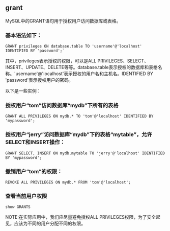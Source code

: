 ## grant
MySQL中的GRANT语句用于授权用户访问数据库或表格。
### 基本语法如下：
```shell
GRANT privileges ON database.table TO 'username'@'localhost' IDENTIFIED BY 'password';`
```
其中，privileges表示授权的权限，可以是ALL PRIVILEGES、SELECT、INSERT、UPDATE、DELETE等等。database.table表示授权的数据库和表格名称。'username'@'localhost'表示授权的用户名和主机名。IDENTIFIED BY 'password'表示授权用户的密码。

以下是一些实例：

### 授权用户“tom”访问数据库“mydb”下所有的表格
```shell
GRANT ALL PRIVILEGES ON mydb.* TO 'tom'@'localhost' IDENTIFIED BY 'mypassword';
```

### 授权用户“jerry”访问数据库“mydb”下的表格“mytable”，允许SELECT和INSERT操作：
```shell
GRANT SELECT, INSERT ON mydb.mytable TO 'jerry'@'localhost' IDENTIFIED BY 'mypassword';
```

### 撤销用户“tom”的权限：
```shell
REVOKE ALL PRIVILEGES ON mydb.* FROM 'tom'@'localhost';
```

### 查看当前用户权限
```shell
show GRANTS
```

NOTE:在实际应用中，我们应尽量避免授权ALL PRIVILEGES权限，为了安全起见，应该为不同的用户分配不同的权限。